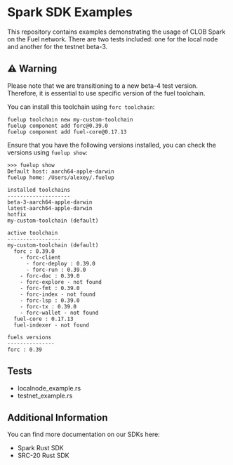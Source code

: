 # Spark SDK Examples

This repository contains examples demonstrating the usage of CLOB Spark on the Fuel network. There are two tests included: one for the local node and another for the testnet beta-3.

## ⚠️ Warning
Please note that we are transitioning to a new beta-4 test version. Therefore, it is essential to use specific version of the fuel toolchain. 

You can install this toolchain using `forc toolchain`:
```
fuelup toolchain new my-custom-toolchain  
fuelup component add forc@0.39.0   
fuelup component add fuel-core@0.17.13 
```

Ensure that you have the following versions installed, you can check the versions using `fuelup show`:
```
>>> fuelup show
Default host: aarch64-apple-darwin
fuelup home: /Users/alexey/.fuelup

installed toolchains
--------------------
beta-3-aarch64-apple-darwin
latest-aarch64-apple-darwin
hotfix
my-custom-toolchain (default)

active toolchain
-----------------
my-custom-toolchain (default)
  forc : 0.39.0
    - forc-client
      - forc-deploy : 0.39.0
      - forc-run : 0.39.0
    - forc-doc : 0.39.0
    - forc-explore - not found
    - forc-fmt : 0.39.0
    - forc-index - not found
    - forc-lsp : 0.39.0
    - forc-tx : 0.39.0
    - forc-wallet - not found
  fuel-core : 0.17.13
  fuel-indexer - not found

fuels versions
---------------
forc : 0.39
```

## Tests
- localnode_example.rs
- testnet_example.rs

## Additional Information
You can find more documentation on our SDKs here:
- Spark Rust SDK
- SRC-20 Rust SDK